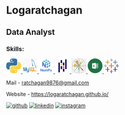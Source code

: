 # Logaratchagan 
## Data Analyst

 <h3 align="left">Skills:</h3> <p align="left"> <a href="https://www.python.org" target="_blank" rel="noreferrer"> <img src="https://github.com/Logaratchagan/Logaratchagan/blob/main/python.png" alt="python" width="40" height="40"/> </a> <a href="https://www.mysql.com/" target="_blank" rel="noreferrer"> <img src="https://github.com/Logaratchagan/Logaratchagan/blob/main/mysql.png" alt="mysql" width="40" height="40"/> </a> <a href="https://numpy.org/" target="_blank" rel="noreferrer"> <img src="https://github.com/Logaratchagan/Logaratchagan/blob/main/numpy.png" alt="Numpy" width="40" height="40"/> </a> <a href="https://pandas.pydata.org/" target="_blank" rel="noreferrer"> <img src="https://github.com/Logaratchagan/Logaratchagan/blob/main/pandas.png" alt="pandas" width="40" height="40"/> </a> <a href="https://matplotlib.org/" target="_blank" rel="noreferrer"> <img src="https://github.com/Logaratchagan/Logaratchagan/blob/main/matplotlib.png" alt="Matplotlib" width="40" height="40"/> </a> <a href="https://www.microsoft.com/en-in/microsoft-365/excel" target="_blank" rel="noreferrer"> <img src="https://github.com/Logaratchagan/Logaratchagan/blob/main/excel.png" alt="Excel" width="40" height="40"/> </a>   <a href="https://www.tableau.com/" target="_blank" rel="noreferrer"> <img src="https://github.com/Logaratchagan/Logaratchagan/blob/main/tableau.png" alt="Tableau" width="40" height="40"/> </a></p>

Mail - ratchagan9876@gmail.com 

Website - https://logaratchagan.github.io/

[<img src='https://cdn.jsdelivr.net/npm/simple-icons@3.0.1/icons/github.svg' alt='github' height='20'>](https://github.com/Logaratchagan)  [<img src='https://cdn.jsdelivr.net/npm/simple-icons@3.0.1/icons/linkedin.svg' alt='linkedin' height='20'>](https://www.linkedin.com/in/logaratchagan-k-579851193/) [<img src='https://cdn.jsdelivr.net/npm/simple-icons@3.0.1/icons/instagram.svg' alt='instagram' height='20'>](https://www.instagram.com/rakshkrish/)  


